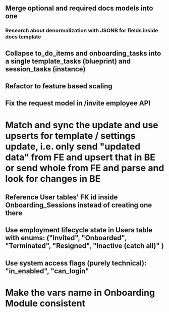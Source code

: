 ## Merge optional and required docs models into one
### Research about denormalization with JSONB for fields inside docs template
## Collapse to_do_items and onboarding_tasks into a single template_tasks (blueprint) and session_tasks (instance)
## Refactor to feature based scaling
## Fix the request model in /invite employee API
# Match and sync the update and use upserts for template / settings update, i.e. only send "updated data" from FE and upsert that in BE or send whole from FE and parse and look for changes in BE
## Reference User tables' FK id inside Onboarding_Sessions instead of creating one there
## Use employment lifecycle state in Users table with enums: ("Invited", "Onboarded", "Terminated", "Resigned", "Inactive (catch all)" )
## Use system access flags (purely technical): "in_enabled", "can_login"

# Make the vars name in Onboarding Module consistent